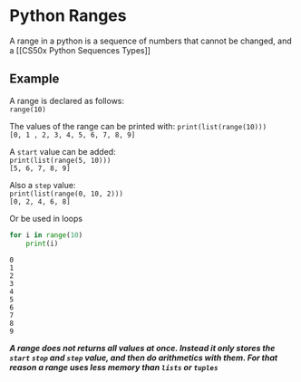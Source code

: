 # Python Ranges
A range in a python is a sequence of numbers that cannot be changed, and a [[CS50x Python Sequences Types]]

## Example
A range is declared as follows:    
`range(10)`

The values of the range can be printed with:
`print(list(range(10)))`  
`[0, 1 , 2, 3, 4, 5, 6, 7, 8, 9]`

A `start` value can be added:    
`print(list(range(5, 10)))`  
`[5, 6, 7, 8, 9]`

Also a `step` value:  
`print(list(range(0, 10, 2)))`  
`[0, 2, 4, 6, 8]`

Or be used in loops

```py
for i in range(10)
    print(i)
```
```
0
1
2
3
4
5
6
7
8
9
```


***A range does not returns all values at once. Instead it only stores the `start` `stop` and `step` value, and then do arithmetics with them. For that reason a range uses less memory than `lists` or `tuples`***
